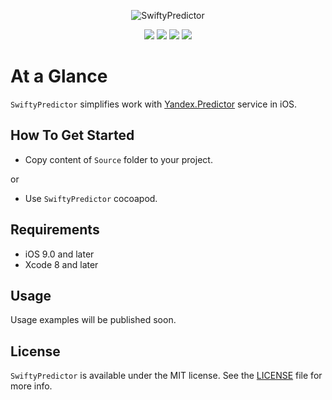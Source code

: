 <p align="center" >
  <img src="https://github.com/igormatyushkin014/SwiftyPredictor/raw/master/Images/logo_500_500.png" alt="SwiftyPredictor" title="SwiftyPredictor">
</p>

<p align="center">
  <a href="https://swift.org"><img src="https://img.shields.io/badge/Swift-3.0-orange.svg?style=flat"></a>
  <a href="https://cocoapods.org"><img src="https://img.shields.io/cocoapods/v/SwiftyPredictor.svg?maxAge=2592000"></a>
  <a href="https://cocoapods.org"><img src="https://img.shields.io/cocoapods/dt/SwiftyPredictor.svg?maxAge=2592000"></a>
  <a href="https://tldrlegal.com/license/mit-license"><img src="https://img.shields.io/badge/License-MIT-blue.svg?style=flat"></a>
</p>

# At a Glance

`SwiftyPredictor` simplifies work with [Yandex.Predictor](https://tech.yandex.ru/predictor) service in iOS.

## How To Get Started

- Copy content of `Source` folder to your project.

or

- Use `SwiftyPredictor` cocoapod.

## Requirements

* iOS 9.0 and later
* Xcode 8 and later

## Usage

Usage examples will be published soon.

## License

`SwiftyPredictor` is available under the MIT license. See the [LICENSE](./LICENSE) file for more info.

